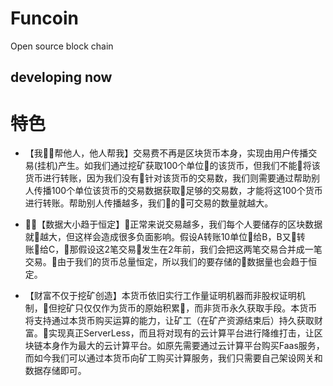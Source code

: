 # Funcoin
Open source block chain

## developing now

# 特色
* 【我帮他人，他人帮我】交易费不再是区块货币本身，实现由用户传播交易(挂机)产生。如我们通过挖矿获取100个单位的该货币，但我们不能将该货币进行转账，因为我们没有针对该货币的交易数，我们则需要通过帮助别人传播100个单位该货币的交易数据获取足够的交易数，才能将这100个货币进行转账。帮助别人传播越多，我们的可交易的数量就越大。

* 【数据大小趋于恒定】正常来说交易越多，我们每个人要储存的区块数据就越大，但这样会造成很多负面影响。假设A转账10单位给B，B又转账给C，那假设这2笔交易发生在2年前，我们会把这两笔交易合并成一笔交易。由于我们的货币总量恒定，所以我们的要存储的数据量也会趋于恒定。

* 【财富不仅于挖矿创造】本货币依旧实行工作量证明机器而非股权证明机制，但挖矿只仅仅作为货币的原始积累，而非货币永久获取手段。本货币将支持通过本货币购买运算的能力，让矿工（在矿产资源结束后）持久获取财富。实现真正ServerLess，而且将对现有的云计算平台进行降维打击，让区块链本身作为最大的云计算平台。如原先需要通过云计算平台购买Faas服务，而如今我们可以通过本货币向矿工购买计算服务，我们只需要自己架设网关和数据存储即可。